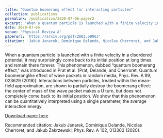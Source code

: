 ```yaml
---
title: "Quantum boomerang effect for interacting particles"
collection: publications
permalink: /publication/2020-07-06-paper2
excerpt: 'When a quantum particle is launched with a finite velocity in a disordered potential, it may surprisingly come back to its initial position at long times and remain there forever. This phenomenon, dubbed “quantum boomerang effect,” was introduced in Prat et al. [Prat, Delande, and Cherroret, Quantum boomeranglike effect of wave packets in random media, Phys. Rev. A 99, 023629 (2019)]. Interactions between particles, treated within the mean-field approximation, are shown to partially destroy the boomerang effect: the center of mass of the wave packet makes a U turn, but does not completely come back to its initial position. We show that this phenomenon can be quantitatively interpreted using a single parameter, the average interaction energy.'
date: 2020-07-06
venue: 'Physical Review A'
paperurl: 'https://arxiv.org/pdf/2003.09903'
citation: 'Jakub Janarek, Dominique Delande, Nicolas Cherroret, and Jakub Zakrzewski, Phys. Rev. A 102, 013303 (2020).'
---
```

When a quantum particle is launched with a finite velocity in a disordered potential, it may surprisingly come back to its initial position at long times and remain there forever. This phenomenon, dubbed “quantum boomerang effect,” was introduced in Prat et al. [Prat, Delande, and Cherroret, Quantum boomeranglike effect of wave packets in random media, Phys. Rev. A 99, 023629 (2019)]. Interactions between particles, treated within the mean-field approximation, are shown to partially destroy the boomerang effect: the center of mass of the wave packet makes a U turn, but does not completely come back to its initial position. We show that this phenomenon can be quantitatively interpreted using a single parameter, the average interaction energy.

[Download paper here](https://arxiv.org/pdf/2003.09903)

Recommended citation: Jakub Janarek, Dominique Delande, Nicolas Cherroret, and Jakub Zakrzewski, Phys. Rev. A 102, 013303 (2020).